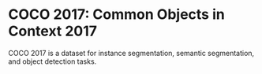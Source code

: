 # COCO 2017: Common Objects in Context 2017

COCO 2017 is a dataset for instance segmentation, semantic segmentation, and object detection tasks.
